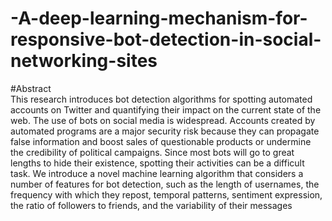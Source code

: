 # -A-deep-learning-mechanism-for-responsive-bot-detection-in-social-networking-sites
#Abstract </br>
This research introduces bot detection algorithms for spotting automated accounts on Twitter and quantifying their impact on the current state of the web. The use of bots on social media is widespread. Accounts created by automated programs are a major security risk because they can propagate false information and boost sales of questionable products or undermine the credibility of political campaigns. Since most bots will go to great lengths to hide their existence, spotting their activities can be a difficult task. We introduce a novel machine learning algorithm that considers a number of features for bot detection, such as the length of usernames, the frequency with which they repost, temporal patterns, sentiment expression, the ratio of followers to friends, and the variability of their messages
